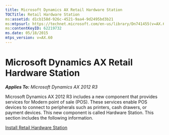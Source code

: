 ```yaml
---
title: Microsoft Dynamics AX Retail Hardware Station
TOCTitle: Retail Hardware Station
ms:assetid: d1cb158d-926c-4521-9aa4-9d2495bd3b21
ms:mtpsurl: https://technet.microsoft.com/en-us/library/Dn741455(v=AX.60)
ms:contentKeyID: 62219732
ms.date: 05/18/2015
mtps_version: v=AX.60
---
```


# Microsoft Dynamics AX Retail Hardware Station 


_**Applies To:** Microsoft Dynamics AX 2012 R3_

Microsoft Dynamics AX 2012 R3 includes a new component that provides services for Modern point of sale (POS). These services enable POS devices to connect to peripherals such as printers, cash drawers, or payment devices. This new component is called Hardware Station. This section includes the following information.

[Install Retail Hardware Station](install-retail-hardware-station.md)

  



